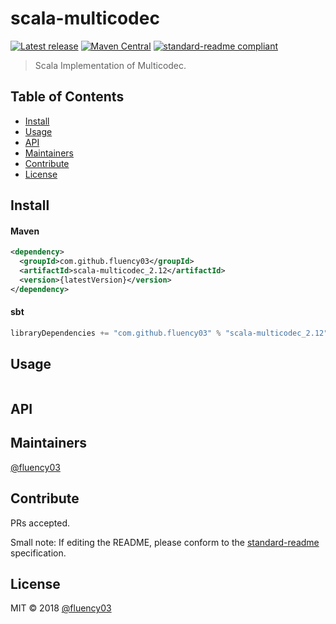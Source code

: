 # scala-multicodec

[![Latest release](https://img.shields.io/github/release/fluency03/scala-multicodec.svg)](https://github.com/fluency03/scala-multicodec/releases/latest)
[![Maven Central](https://img.shields.io/maven-central/v/com.github.fluency03/scala-multicodec_2.12.svg?label=Maven%20Central)](https://search.maven.org/search?q=g:%22com.github.fluency03%22%20AND%20a:%22scala-multicodec_2.12%22)
[![standard-readme compliant](https://img.shields.io/badge/standard--readme-OK-green.svg?style=flat-square)](https://github.com/RichardLitt/standard-readme)

> Scala Implementation of Multicodec.

## Table of Contents

- [Install](#install)
- [Usage](#usage)
- [API](#api)
- [Maintainers](#maintainers)
- [Contribute](#contribute)
- [License](#license)

## Install


#### Maven

```xml
<dependency>
  <groupId>com.github.fluency03</groupId>
  <artifactId>scala-multicodec_2.12</artifactId>
  <version>{latestVersion}</version>
</dependency>
```


#### sbt

```scala
libraryDependencies += "com.github.fluency03" % "scala-multicodec_2.12" % {latestVersion}
```


## Usage

```
```

## API

## Maintainers

[@fluency03](https://github.com/fluency03)

## Contribute

PRs accepted.

Small note: If editing the README, please conform to the [standard-readme](https://github.com/RichardLitt/standard-readme) specification.

## License

MIT © 2018 [@fluency03](https://github.com/fluency03)
